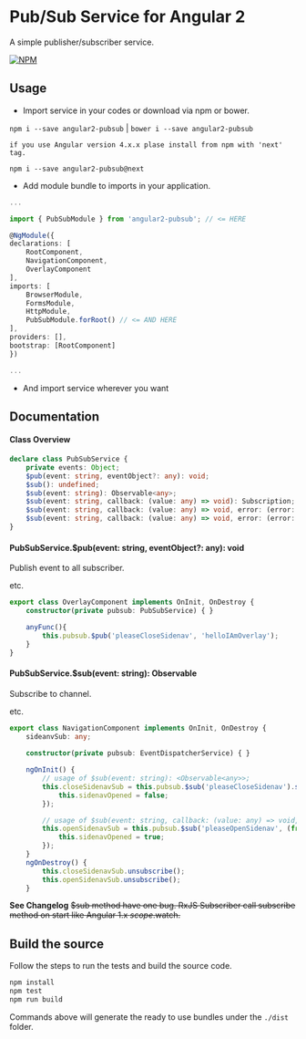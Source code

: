 # Pub/Sub Service for Angular 2

A simple publisher/subscriber service. 

[![NPM](https://nodei.co/npm/angular2-pubsub.png?downloads=true&stars=true)](https://nodei.co/npm/angular2-pubsub/)

## Usage
 - Import service in your codes or download via npm or bower.

`npm i --save angular2-pubsub` | `bower i --save angular2-pubsub`

	if you use Angular version 4.x.x plase install from npm with 'next' tag.

`npm i --save angular2-pubsub@next`

 - Add module bundle to imports in your application.
```typescript
...

import { PubSubModule } from 'angular2-pubsub'; // <= HERE

@NgModule({
declarations: [
	RootComponent,
	NavigationComponent,
	OverlayComponent
],
imports: [
	BrowserModule,
	FormsModule,
	HttpModule,
	PubSubModule.forRoot() // <= AND HERE
],
providers: [], 
bootstrap: [RootComponent]
})

...
```
 - And import service wherever you want

## Documentation

#### Class Overview

```typescript
declare class PubSubService {
	private events: Object;
	$pub(event: string, eventObject?: any): void;
	$sub(): undefined;
	$sub(event: string): Observable<any>;
	$sub(event: string, callback: (value: any) => void): Subscription;
	$sub(event: string, callback: (value: any) => void, error: (error: any) => void): Subscription;
	$sub(event: string, callback: (value: any) => void, error: (error: any) => void, complete: () => void): Subscription;
}
```

#### PubSubService.$pub(event: string, eventObject?: any): void
	
Publish event to all subscriber.

etc.
```typescript
export class OverlayComponent implements OnInit, OnDestroy {
	constructor(private pubsub: PubSubService) { }

	anyFunc(){
		this.pubsub.$pub('pleaseCloseSidenav', 'helloIAmOverlay');
	}
}
```

#### PubSubService.$sub(event: string): Observable<any>

Subscribe to channel. 

etc.
```typescript
export class NavigationComponent implements OnInit, OnDestroy {
	sideanvSub: any;
	
	constructor(private pubsub: EventDispatcherService) { }

	ngOnInit() {
		// usage of $sub(event: string): <Observable<any>>;
		this.closeSidenavSub = this.pubsub.$sub('pleaseCloseSidenav').subscribe((from) => {
			this.sidenavOpened = false;
		});

		// usage of $sub(event: string, callback: (value: any) => void, error?: (error: any) => void, complete?: () => void): Subscription;
		this.openSidenavSub = this.pubsub.$sub('pleaseOpenSidenav', (from) => {
			this.sidenavOpened = true;
		});
	}
	ngOnDestroy() {
		this.closeSidenavSub.unsubscribe();
		this.openSidenavSub.unsubscribe();
	}
```

**See Changelog** ~~$sub method have one bug. RxJS Subscriber call subscribe method on start like Angular 1.x $scope.$watch.~~

## Build the source

Follow the steps to run the tests and build the source code.
```sh
npm install
npm test
npm run build
```
Commands above will generate the ready to use bundles under the `./dist` folder.
